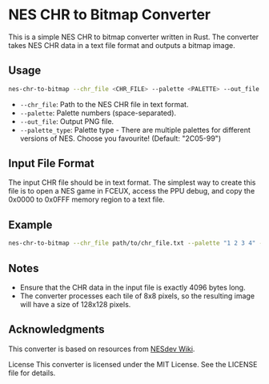 
# NES CHR to Bitmap Converter

This is a simple NES CHR to bitmap converter written in Rust. The converter takes NES CHR data in a text file format and outputs a bitmap image.

## Usage

```bash
nes-chr-to-bitmap --chr_file <CHR_FILE> --palette <PALETTE> --out_file <OUT_FILE>
```

* `--chr_file`: Path to the NES CHR file in text format.
* `--palette`: Palette numbers (space-separated).
* `--out_file`: Output PNG file.
* `--palette_type`: Palette type - There are multiple palettes for different versions of NES. Choose you favourite! (Default: "2C05-99")
  
## Input File Format

The input CHR file should be in text format. The simplest way to create this file is to open a NES game in FCEUX, access the PPU debug, and copy the 0x0000 to 0x0FFF memory region to a text file.

## Example

```bash
nes-chr-to-bitmap --chr_file path/to/chr_file.txt --palette "1 2 3 4" --out_file path/to/output.png
```

## Notes

* Ensure that the CHR data in the input file is exactly 4096 bytes long.
* The converter processes each tile of 8x8 pixels, so the resulting image will have a size of 128x128 pixels.

## Acknowledgments

This converter is based on resources from [NESdev Wiki](https://www.nesdev.org/wiki/PPU_pattern_tables).

License
This converter is licensed under the MIT License. See the LICENSE file for details.
